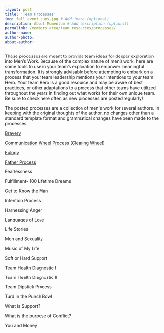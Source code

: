 ```yaml
---
layout: post
title: 'Team Processes'
img: fall_event_guys.jpg # Add image (optional)
description: About Momentum # Add description (optional)
permalink: /members_area/team_resources/processes/
author-name: 
author-photo: 
about-author: 
---
```


These processes are meant to provide team ideas for deeper exploration into Men’s Work. Because of the complex nature of men’s work, here are some tools to use in your team’s exploration to empower meaningful transformation.   It is strongly advisable before attempting to embark on a process that your team leadership mentions your intentions to your team Hero.   Your team Hero is a good resource and may be aware of best practices, or other adaptations to a process that other teams have utilized throughout the years in finding out what works for their own unique team.  Be sure to check here often as new processes are posted regularly!

The posted processes are a collection of men's work for several authors.  In keeping with the original thoughts of the author, no changes other than a standard template format and grammatical changes have been made to the processes.


[Bravery](/members_area/team_resources/processes/bravery)

[Communication Wheel Process (Clearing Wheel)](/members_area/team_resources/processes/communication)

[Eulogy](/members_area/team_resources/processes/eulogy)

[Father Process](/members_area/team_resources/processes/father)

Fearlessness

Fulfillment- 100 Lifetime Dreams

Get to Know the Man

Intention Process

Harnessing Anger

Languages of Love

Life Stories

Men and Sexuality

Music of My Life

Soft or Hard Support

Team Health Diagnostic I

Team Health Diagnostic II

Team Dipstick Process

Turd in the Punch Bowl

What is Support?

What is the purpose of Conflict?

You and Money